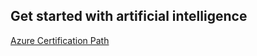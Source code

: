 ## Get started with artificial intelligence
[Azure Certification Path](https://www.pluralsight.com/resources/blog/cloud/which-azure-certification-is-right-for-me)
